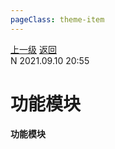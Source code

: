 ```yaml
---
pageClass: theme-item
---
```

<div class="extend-header">
    <div class="info">
        <div class="record">
            <a class="back" href="./">上一级</a>
            <a class="back" href="./">返回</a>
        </div>        
        <div class="mini">
            <span>N 2021.09.10 20:55</span>
        </div>
    </div>
    <div class="content"></div>
</div>
<div class="content-header">
<h1>功能模块</h1><strong>功能模块</strong>
</div>
<div class="static-content">


</div>